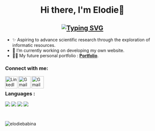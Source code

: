 <h1 align="center"> Hi there, I'm Elodie👋 </h1>
<h2 align="center"> <a href="https://git.io/typing-svg"><img src="https://readme-typing-svg.demolab.com?font=Source+Code+Pro&weight=200&duration=4000&pause=1000&color=FC7E8C&random=false&width=435&lines=Bioinformatics+engineer+in+OMICs+%3A)" alt="Typing SVG" /></a> </h2>

- ✨ Aspiring to advance scientific research through the exploration of informatic resources.
- 🚀 I’m currently working on developing my own website.
- 👨‍💻 My future personal portfolio : **<a href="https://elodiebabina.github.io/EBportfolio.github.io/" target="_blank">Portfolio</a>**.


<h3 align="left">Connect with me:</h3>
<div align="left">
  <a href="https://www.linkedin.com/in/elodie-babina/"><img img align="left" width="40px" alt="LinkedIn" src="https://cdn.simpleicons.org/linkedin"/></a>
  <a href="mailto:elodiebabina@gmail.com"><img align="left" width="40px" alt="Gmail" src="https://cdn.simpleicons.org/gmail"/> </a>
  <a href="https://twitter.com/babinaelodie"><img align="left" width="40px" alt="Gmail" src="https://cdn.simpleicons.org/twitter"/> </a>

</div>

<h3 align="left"> <br> <br> Languages :</h3>
<div align="left">
<img src="https://img.shields.io/badge/R-276DC3?style=for-the-badge&logo=r&logoColor=white">  <img src ="https://img.shields.io/badge/Python-14354C?style=for-the-badge&logo=python&logoColor=white">  <img src ="https://img.shields.io/badge/HTML5-9ae0f0?style=for-the-badge&logo=HTML5&logoColor=white"> <img src ="https://img.shields.io/badge/CSS3-2878b8?style=for-the-badge&logo=CSS3&logoColor=white">


</div>

 <br> <p align="left"> <img src="https://komarev.com/ghpvc/?username=elodiebabina&label=Profile%20views&color=0e75b6&style=flat" alt="elodiebabina" /> </p>

